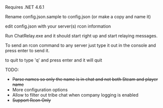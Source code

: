 Requires .NET 4.6.1

Rename config.json.sample to config.json (or make a copy and name it)

edit config.json with your server(s) rcon information

Run ChatRelay.exe and it should start right up and start relaying messages.

To send an rcon command to any server just type it out in the console and press enter to send it.

to quit to type 'q' and press enter and it will quit

TODO:
* ~~Parse names so only the name is in chat and not both Steam and player name~~
* More configuration options
* Allow to filter out tribe chat when company logging is enabled
* ~~Support Rcon Only~~
